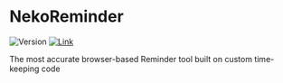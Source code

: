# NekoReminder

![Version](https://img.shields.io/badge/stable-1.1.0-green.svg)
[![Link](https://img.shields.io/badge/https://-www.mitsunee.com-555555.svg?colorA=55DD88)](https://www.mitsunee.com/nekoreminder)

The most accurate browser-based Reminder tool built on custom time-keeping code